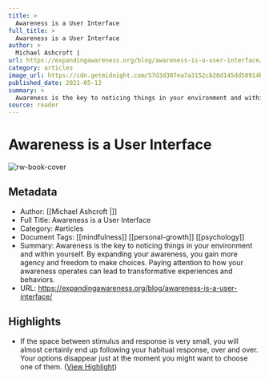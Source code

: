 ```yaml
---
title: >
  Awareness is a User Interface
full_title: >
  Awareness is a User Interface
author: >
  Michael Ashcroft |
url: https://expandingawareness.org/blog/awareness-is-a-user-interface/
category: articles
image_url: https://cdn.getmidnight.com/57d3d307ea7a3152cb20d145dd50914b/2022/03/Awareness-is-a-user-interface_900px.jpg
published_date: 2021-05-12
summary: >
  Awareness is the key to noticing things in your environment and within yourself. By expanding your awareness, you gain more agency and freedom to make choices. Paying attention to how your awareness operates can lead to transformative experiences and behaviors.
source: reader
---
```

# Awareness is a User Interface

![rw-book-cover](https://cdn.getmidnight.com/57d3d307ea7a3152cb20d145dd50914b/2022/03/Awareness-is-a-user-interface_900px.jpg)

## Metadata
- Author: [[Michael Ashcroft |]]
- Full Title: Awareness is a User Interface
- Category: #articles
- Document Tags: [[mindfulness]] [[personal-growth]] [[psychology]] 
- Summary: Awareness is the key to noticing things in your environment and within yourself. By expanding your awareness, you gain more agency and freedom to make choices. Paying attention to how your awareness operates can lead to transformative experiences and behaviors.
- URL: https://expandingawareness.org/blog/awareness-is-a-user-interface/

## Highlights
- If the space between stimulus and response is very small, you will almost certainly end up following your habitual response, over and over. Your options disappear just at the moment you might want to choose one of them. ([View Highlight](https://read.readwise.io/read/01htm15v9gkv4q4e2q59hvzrjz))


